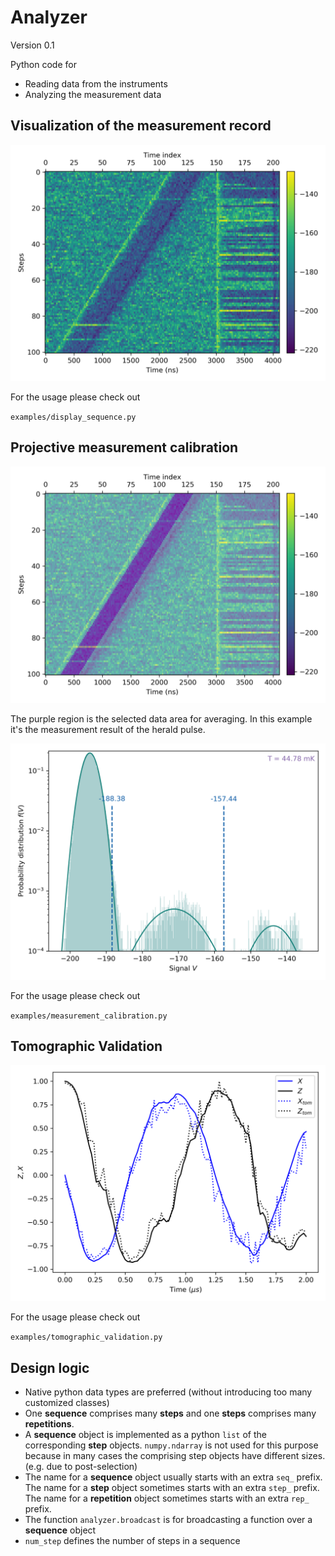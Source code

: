 # Analyzer
Version  0.1

Python code for

* Reading data from the instruments
* Analyzing the measurement data

## Visualization of the measurement record

<img src="images/quantum_trajectory_sequence.png" width="600">

For the usage please check out

`examples/display_sequence.py`

## Projective measurement calibration

<img src="images/averaging_region.png" width="600">

The purple region is the selected data area for averaging. In this example it's the measurement result of the herald pulse.

<img src="images/measurement_calibration.png" width="600">

For the usage please check out

`examples/measurement_calibration.py`

## Tomographic Validation

<img src="images/tomographic_validation.png" width="600">

For the usage please check out

`examples/tomographic_validation.py`

## Design logic

* Native python data types are preferred (without introducing too many customized classes)
* One **sequence** comprises many **steps** and one **steps** comprises many **repetitions**.
* A **sequence** object is implemented as a python `list` of the corresponding **step** objects. `numpy.ndarray` is not used for this purpose because in many cases the comprising step objects have different sizes. (e.g. due to post-selection)
* The name for a **sequence** object usually starts with an extra `seq_` prefix. The name for a **step** object sometimes starts with an extra `step_` prefix. The name for a **repetition** object sometimes starts with an extra `rep_` prefix.
* The function `analyzer.broadcast` is for broadcasting a function over a **sequence** object
* `num_step` defines the number of steps in a sequence
